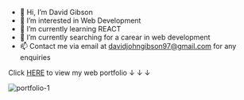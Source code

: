 - 👋 Hi, I’m David Gibson
- 👀 I’m interested in Web Development
- 🌱 I’m currently learning REACT
- 🔭 I’m currently searching for a carear in web development
- 📫 Contact me via email at davidjohngibson97@gmail.com for any enquiries

Click <a href="https://davidgibsonprojects.co.uk/">HERE<a/> to view my web portfolio ↓ ↓ ↓

![portfolio-1](https://user-images.githubusercontent.com/90648825/200381442-2c645218-1205-47cb-8991-f58764c12ec3.PNG)
